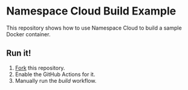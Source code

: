 # Namespace Cloud Build Example

This repository shows how to use Namespace Cloud to build a sample Docker container.

## Run it!

1. [Fork](https://github.com/namespacelabs/examples-nsc-build-simple/fork) this repository.
2. Enable the GitHub Actions for it.
3. Manually run the _build_ workflow.
